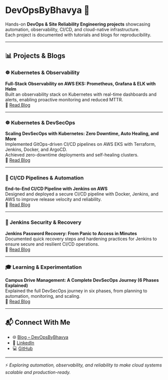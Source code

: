 # DevOpsByBhavya 🚀

Hands-on **DevOps & Site Reliability Engineering projects** showcasing automation, observability, CI/CD, and cloud-native infrastructure.  
Each project is documented with tutorials and blogs for reproducibility.  

---

## 📊 Projects & Blogs

### ☸️ Kubernetes & Observability
**Full-Stack Observability on AWS EKS: Prometheus, Grafana & ELK with Helm**  
Built an observability stack on Kubernetes with real-time dashboards and alerts, enabling proactive monitoring and reduced MTTR.  
🔗 [Read Blog](https://devops-by-bhavya.hashnode.dev/full-stack-observability-on-aws-eks-prometheus-grafana-and-elk-with-helm)

---

### ☸️ Kubernetes & DevSecOps
**Scaling DevSecOps with Kubernetes: Zero Downtime, Auto Healing, and More**  
Implemented GitOps-driven CI/CD pipelines on AWS EKS with Terraform, Jenkins, Docker, and ArgoCD.  
Achieved zero-downtime deployments and self-healing clusters.  
🔗 [Read Blog](https://devops-by-bhavya.hashnode.dev/scaling-devsecops-with-kubernetes-zero-downtime-auto-healing-and-more)

---

### 🐳 CI/CD Pipelines & Automation
**End-to-End CI/CD Pipeline with Jenkins on AWS**  
Designed and deployed a secure CI/CD pipeline with Docker, Jenkins, and AWS to improve release velocity and reliability.  
🔗 [Read Blog](https://devops-by-bhavya.hashnode.dev/end-to-end-cicd-pipeline-with-jenkins-on-aws)

---

### 🔐 Jenkins Security & Recovery
**Jenkins Password Recovery: From Panic to Access in Minutes**  
Documented quick recovery steps and hardening practices for Jenkins to ensure secure and resilient CI/CD operations.  
🔗 [Read Blog](https://devops-by-bhavya.hashnode.dev/jenkins-password-recovery-from-panic-to-access-in-minutes)

---

### 🎓 Learning & Experimentation
**Campus Drive Management: A Complete DevSecOps Journey (6 Phases Explained)**  
Explained the full DevSecOps journey in six phases, from planning to automation, monitoring, and scaling.  
🔗 [Read Blog](https://devops-by-bhavya.hashnode.dev/campus-drive-management-a-complete-devsecops-journey-6-phases-explained)

---

## 📬 Connect With Me
- 🌐 [Blog – DevOpsByBhavya](https://devops-by-bhavya.hashnode.dev/)
- 💼 [LinkedIn](#)
- 💻 [GitHub](#)

---

⚡ *Exploring automation, observability, and reliability to make cloud systems scalable and production-ready.*
